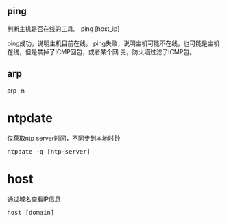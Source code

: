 
## ping
判断主机是否在线的工具。
ping [host_ip]

ping成功，说明主机目前在线。
ping失败，说明主机可能不在线，也可能是主机在线，但是禁掉了ICMP回包，或者某个网
关，防火墙过滤了ICMP包。

## arp
arp -n


# ntpdate  
仅获取ntp server时间，不同步到本地时钟  
<pre>
ntpdate -q [ntp-server]  
</pre>
  
  
# host  
通过域名查看IP信息  
<pre>
host [domain]  
</pre>
